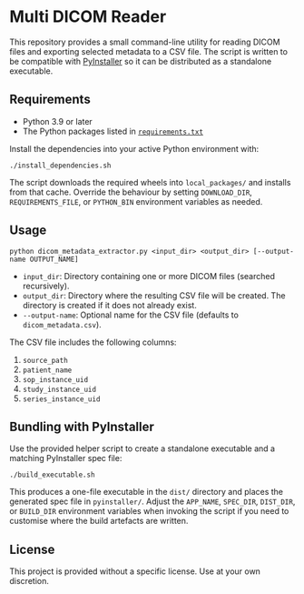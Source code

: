 # Multi DICOM Reader

This repository provides a small command-line utility for reading DICOM files
and exporting selected metadata to a CSV file. The script is written to be
compatible with [PyInstaller](https://pyinstaller.org/en/stable/) so it can be
distributed as a standalone executable.

## Requirements

- Python 3.9 or later
- The Python packages listed in [`requirements.txt`](requirements.txt)

Install the dependencies into your active Python environment with:

```
./install_dependencies.sh
```

The script downloads the required wheels into `local_packages/` and installs
from that cache. Override the behaviour by setting `DOWNLOAD_DIR`,
`REQUIREMENTS_FILE`, or `PYTHON_BIN` environment variables as needed.

## Usage

```
python dicom_metadata_extractor.py <input_dir> <output_dir> [--output-name OUTPUT_NAME]
```

- `input_dir`: Directory containing one or more DICOM files (searched
  recursively).
- `output_dir`: Directory where the resulting CSV file will be created. The
  directory is created if it does not already exist.
- `--output-name`: Optional name for the CSV file (defaults to
  `dicom_metadata.csv`).

The CSV file includes the following columns:

1. `source_path`
2. `patient_name`
3. `sop_instance_uid`
4. `study_instance_uid`
5. `series_instance_uid`

## Bundling with PyInstaller

Use the provided helper script to create a standalone executable and a matching
PyInstaller spec file:

```
./build_executable.sh
```

This produces a one-file executable in the `dist/` directory and places the
generated spec file in `pyinstaller/`. Adjust the `APP_NAME`, `SPEC_DIR`,
`DIST_DIR`, or `BUILD_DIR` environment variables when invoking the script if you
need to customise where the build artefacts are written.

## License

This project is provided without a specific license. Use at your own discretion.
